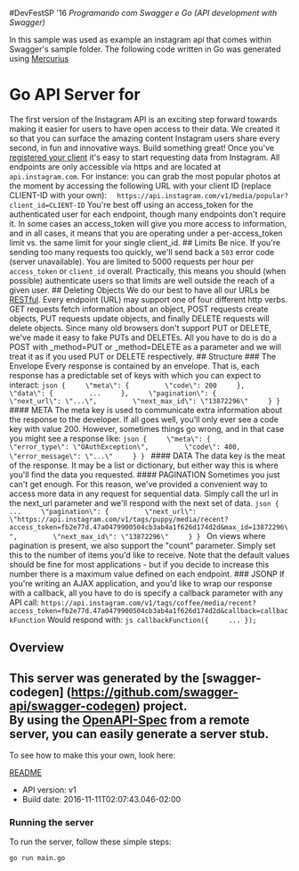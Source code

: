 #DevFestSP '16
*Programando com Swagger e Go (API development with Swagger)*

In this sample was used as example an instagram api that comes within Swagger's sample folder.
The following code written in Go was generated using [Mercurius](https://github.com/novatrixtech/mercurius)

# Go API Server for 

The first version of the Instagram API is an exciting step forward towards making it easier for users to have open access to their data. We created it so that you can surface the amazing content Instagram users share every second, in fun and innovative ways.  Build something great!  Once you've [registered your client](http://instagram.com/developer/register/) it's easy to start requesting data from Instagram.  All endpoints are only accessible via https and are located at `api.instagram.com`. For instance: you can grab the most popular photos at the moment by accessing the following URL with your client ID (replace CLIENT-ID with your own): ```   https://api.instagram.com/v1/media/popular?client_id=CLIENT-ID ``` You're best off using an access_token for the authenticated user for each endpoint, though many endpoints don't require it. In some cases an access_token will give you more access to information, and in all cases, it means that you are operating under a per-access_token limit vs. the same limit for your single client_id.   ## Limits Be nice. If you're sending too many requests too quickly, we'll send back a `503` error code (server unavailable). You are limited to 5000 requests per hour per `access_token` or `client_id` overall. Practically, this means you should (when possible) authenticate users so that limits are well outside the reach of a given user.  ## Deleting Objects We do our best to have all our URLs be [RESTful](http://en.wikipedia.org/wiki/Representational_state_transfer). Every endpoint (URL) may support one of four different http verbs. GET requests fetch information about an object, POST requests create objects, PUT requests update objects, and finally DELETE requests will delete objects.  Since many old browsers don't support PUT or DELETE, we've made it easy to fake PUTs and DELETEs. All you have to do is do a POST with _method=PUT or _method=DELETE as a parameter and we will treat it as if you used PUT or DELETE respectively.  ## Structure  ### The Envelope Every response is contained by an envelope. That is, each response has a predictable set of keys with which you can expect to interact: ```json {     \"meta\": {         \"code\": 200     },     \"data\": {         ...     },     \"pagination\": {         \"next_url\": \"...\",         \"next_max_id\": \"13872296\"     } } ```  #### META The meta key is used to communicate extra information about the response to the developer. If all goes well, you'll only ever see a code key with value 200. However, sometimes things go wrong, and in that case you might see a response like: ```json {     \"meta\": {         \"error_type\": \"OAuthException\",         \"code\": 400,         \"error_message\": \"...\"     } } ```  #### DATA The data key is the meat of the response. It may be a list or dictionary, but either way this is where you'll find the data you requested. #### PAGINATION Sometimes you just can't get enough. For this reason, we've provided a convenient way to access more data in any request for sequential data. Simply call the url in the next_url parameter and we'll respond with the next set of data. ```json {     ...     \"pagination\": {         \"next_url\": \"https://api.instagram.com/v1/tags/puppy/media/recent?access_token=fb2e77d.47a0479900504cb3ab4a1f626d174d2d&max_id=13872296\",         \"next_max_id\": \"13872296\"     } } ``` On views where pagination is present, we also support the \"count\" parameter. Simply set this to the number of items you'd like to receive. Note that the default values should be fine for most applications - but if you decide to increase this number there is a maximum value defined on each endpoint.  ### JSONP If you're writing an AJAX application, and you'd like to wrap our response with a callback, all you have to do is specify a callback parameter with any API call: ``` https://api.instagram.com/v1/tags/coffee/media/recent?access_token=fb2e77d.47a0479900504cb3ab4a1f626d174d2d&callback=callbackFunction ``` Would respond with: ```js callbackFunction({     ... }); ``` 

## Overview
This server was generated by the [swagger-codegen]
(https://github.com/swagger-api/swagger-codegen) project.  
By using the [OpenAPI-Spec](https://github.com/OAI/OpenAPI-Specification) from a remote server, you can easily generate a server stub.  
-

To see how to make this your own, look here:

[README](https://github.com/swagger-api/swagger-codegen/blob/master/README.md)

- API version: v1
- Build date: 2016-11-11T02:07:43.046-02:00


### Running the server
To run the server, follow these simple steps:

```
go run main.go
```

